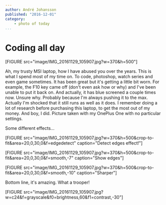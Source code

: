 ```yaml
---
author: André Johansson
published: "2016-12-01"
category:
    - photo of today
...
```

Coding all day
==================================

[FIGURE src="image/IMG_20161129_105907.jpg?w=370&h=500"]

Ah, my trusty MSI laptop, how I have abused you over the years. This is what I
spend most of my time on. To code, photoshop, watch series and even game sometimes.
It has been great but it's getting a little bit worn. For example, the F10 key came
off (don't even ask how or why) and I've been unable to put it back on. And actually,
it has blue screened a couple times now. Unsure why. Probably because I'm always pushing
it to the max. Actually I'm shocked that it still runs as well as it does. I remember
doing a lot of research before purchasing this laptop, to get the most out of my
money. And boy, I did. Picture taken with my OnePlus One with no particular settings.

<!--more-->

Some different effects...

[FIGURE src="image/IMG_20161129_105907.jpg?w=370&h=500&crop-to-fit&area=20,0,30,0&f=edgedetect" caption="Detect edges effect!"]

[FIGURE src="image/IMG_20161129_105907.jpg?w=370&h=500&crop-to-fit&area=20,0,30,0&f=smooth,-7" caption="Show edges"]

[FIGURE src="image/IMG_20161129_105907.jpg?w=370&h=500&crop-to-fit&area=20,0,30,0&f=smooth,-10" caption="Sharper"]

Bottom line, it's amazing. What a trooper!

[FIGURE src="image/IMG_20161129_105907.jpg?w=c24&f=grayscale&f0=brightness,60&f1=contrast,-30"]
